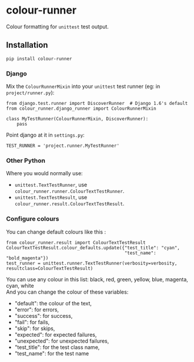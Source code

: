 # colour-runner

Colour formatting for `unittest` test output.

## Installation

    pip install colour-runner

### Django

Mix the `ColourRunnerMixin` into your `unittest` test runner (eg: in `project/runner.py`):

    from django.test.runner import DiscoverRunner  # Django 1.6's default
    from colour_runner.django_runner import ColourRunnerMixin

    class MyTestRunner(ColourRunnerMixin, DiscoverRunner):
        pass

Point django at it in `settings.py`:

    TEST_RUNNER = 'project.runner.MyTestRunner'

### Other Python

Where you would normally use:

* `unittest.TextTestRunner`, use `colour_runner.runner.ColourTextTestRunner`.
* `unittest.TextTestResult`, use `colour_runner.result.ColourTextTestResult`.

### Configure colours

You can change default colours like this :

    from colour_runner.result import ColourTextTestResult
    ColourTextTestResult.colour_defaults.update({"test_title": "cyan",
                                                 "test_name": "bold_magenta"})
    test_runner = unittest.runner.TextTestRunner(verbosity=verbosity, resultclass=ColourTextTestResult)

You can use any colour in this list: black, red, green, yellow, blue, magenta, cyan, white  
And you can change the colour of these variables: 
 - "default": the colour of the text,
 - "error": for errors,
 - "success": for success,
 - "fail": for fails,
 - "skip": for skips,
 - "expected": for expected failures,
 - "unexpected": for unexpected failures,
 - "test_title": for the test class name,
 - "test_name": for the test name

